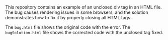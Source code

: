 This repository contains an example of an unclosed div tag in an HTML file.  The bug causes rendering issues in some browsers, and the solution demonstrates how to fix it by properly closing all HTML tags.

The `bug.html` file shows the original code with the error.  The `bugSolution.html` file shows the corrected code with the unclosed tag fixed.